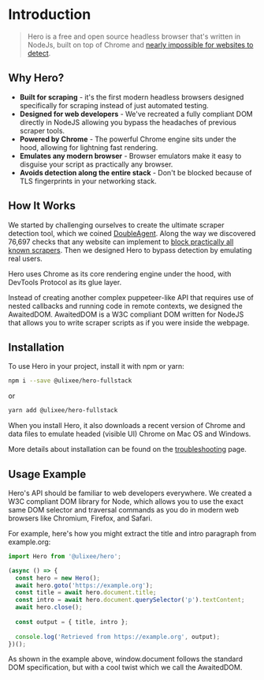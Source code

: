 # Introduction

> Hero is a free and open source headless browser that's written in NodeJs, built on top of Chrome and [nearly impossible for websites to detect](https://github.com/ulixee/double-agent/).

## Why Hero?

- **Built for scraping** - it's the first modern headless browsers designed specifically for scraping instead of just automated testing.
- **Designed for web developers** - We've recreated a fully compliant DOM directly in NodeJS allowing you bypass the headaches of previous scraper tools.
- **Powered by Chrome** - The powerful Chrome engine sits under the hood, allowing for lightning fast rendering.
- **Emulates any modern browser** - Browser emulators make it easy to disguise your script as practically any browser.
- **Avoids detection along the entire stack** - Don't be blocked because of TLS fingerprints in your networking stack.

## How It Works

We started by challenging ourselves to create the ultimate scraper detection tool, which we coined [DoubleAgent](https://github.com/ulixee/double-agent/). Along the way we discovered 76,697 checks that any website can implement to [block practically all known scrapers](https://stateofscraping.org). Then we designed Hero to bypass detection by emulating real users.

Hero uses Chrome as its core rendering engine under the hood, with DevTools Protocol as its glue layer.

Instead of creating another complex puppeteer-like API that requires use of nested callbacks and running code in remote contexts, we designed the AwaitedDOM. AwaitedDOM is a W3C compliant DOM written for NodeJS that allows you to write scraper scripts as if you were inside the webpage.

## Installation

To use Hero in your project, install it with npm or yarn:

```bash
npm i --save @ulixee/hero-fullstack
```

or

```bash
yarn add @ulixee/hero-fullstack
```

When you install Hero, it also downloads a recent version of Chrome and data files to emulate headed (visible UI) Chrome on Mac OS and Windows.

More details about installation can be found on the [troubleshooting](/docs/help/troubleshooting) page.

## Usage Example

Hero's API should be familiar to web developers everywhere. We created a W3C compliant DOM library for Node, which allows you to use the exact same DOM selector and traversal commands as you do in modern web browsers like Chromium, Firefox, and Safari.

For example, here's how you might extract the title and intro paragraph from example.org:

```js
import Hero from '@ulixee/hero';

(async () => {
  const hero = new Hero();
  await hero.goto('https://example.org');
  const title = await hero.document.title;
  const intro = await hero.document.querySelector('p').textContent;
  await hero.close();
  
  const output = { title, intro };
  
  console.log('Retrieved from https://example.org', output);
})();
```

As shown in the example above, window.document follows the standard DOM specification, but with a cool twist which we call the AwaitedDOM.
